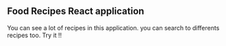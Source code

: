## Food Recipes React application

You can see a lot of recipes in this application. you can search to differents recipes too. Try it !!
